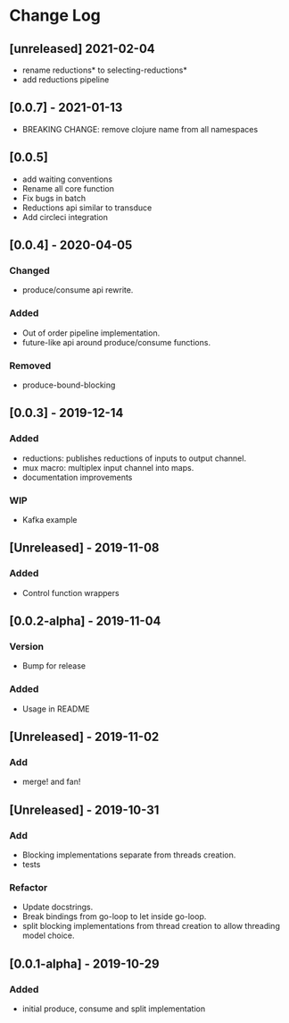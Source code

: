 # Change Log

## [unreleased] 2021-02-04

- rename reductions* to selecting-reductions*
- add reductions pipeline

## [0.0.7] - 2021-01-13

- BREAKING CHANGE: remove clojure name from all namespaces

## [0.0.5]

- add waiting conventions
- Rename all core function
- Fix bugs in batch
- Reductions api similar to transduce
- Add circleci integration

## [0.0.4] - 2020-04-05

### Changed

- produce/consume api rewrite.

### Added
- Out of order pipeline implementation.
- future-like api around produce/consume functions.

### Removed
- produce-bound-blocking

## [0.0.3] - 2019-12-14
### Added
- reductions: publishes reductions of inputs to output channel.
- mux macro: multiplex input channel into maps.
- documentation improvements

### WIP
- Kafka example

## [Unreleased] - 2019-11-08
### Added
- Control function wrappers

## [0.0.2-alpha] - 2019-11-04
### Version
- Bump for release

### Added
- Usage in README

## [Unreleased] - 2019-11-02
### Add
- merge! and fan!

## [Unreleased] - 2019-10-31
### Add
- Blocking implementations separate from threads creation.
- tests

### Refactor
- Update docstrings.
- Break bindings from go-loop to let inside go-loop.
- split blocking implementations from thread creation to allow threading model choice.

## [0.0.1-alpha] - 2019-10-29
### Added
- initial produce, consume and split implementation
